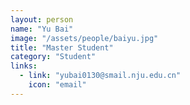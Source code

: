 ```yaml
---
layout: person
name: "Yu Bai"
image: "/assets/people/baiyu.jpg"
title: "Master Student"
category: "Student"
links:
  - link: "yubai0130@smail.nju.edu.cn"
    icon: "email"
---
```

